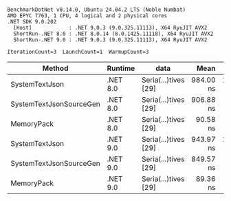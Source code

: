 ```

BenchmarkDotNet v0.14.0, Ubuntu 24.04.2 LTS (Noble Numbat)
AMD EPYC 7763, 1 CPU, 4 logical and 2 physical cores
.NET SDK 9.0.202
  [Host]            : .NET 9.0.3 (9.0.325.11113), X64 RyuJIT AVX2
  ShortRun-.NET 8.0 : .NET 8.0.14 (8.0.1425.11118), X64 RyuJIT AVX2
  ShortRun-.NET 9.0 : .NET 9.0.3 (9.0.325.11113), X64 RyuJIT AVX2

IterationCount=3  LaunchCount=1  WarmupCount=3  

```
| Method                  | Runtime  | data                 | Mean      | Error      | StdDev   | Min       | Max       | Gen0   | Allocated |
|------------------------ |--------- |--------------------- |----------:|-----------:|---------:|----------:|----------:|-------:|----------:|
| SystemTextJson          | .NET 8.0 | Seria(...)tives [29] | 984.00 ns | 148.169 ns | 8.122 ns | 976.21 ns | 992.42 ns | 0.0267 |     464 B |
| SystemTextJsonSourceGen | .NET 8.0 | Seria(...)tives [29] | 906.88 ns |  71.866 ns | 3.939 ns | 902.47 ns | 910.06 ns | 0.0334 |     568 B |
| MemoryPack              | .NET 8.0 | Seria(...)tives [29] |  90.58 ns |   5.787 ns | 0.317 ns |  90.25 ns |  90.89 ns | 0.0072 |     120 B |
| SystemTextJson          | .NET 9.0 | Seria(...)tives [29] | 943.97 ns | 128.723 ns | 7.056 ns | 938.80 ns | 952.01 ns | 0.0277 |     464 B |
| SystemTextJsonSourceGen | .NET 9.0 | Seria(...)tives [29] | 849.57 ns |  21.260 ns | 1.165 ns | 848.67 ns | 850.88 ns | 0.0334 |     568 B |
| MemoryPack              | .NET 9.0 | Seria(...)tives [29] |  89.36 ns |   5.743 ns | 0.315 ns |  89.06 ns |  89.69 ns | 0.0072 |     120 B |
